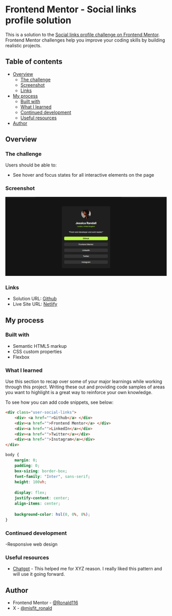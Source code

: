 # Frontend Mentor - Social links profile solution

This is a solution to the [Social links profile challenge on Frontend Mentor](https://www.frontendmentor.io/challenges/social-links-profile-UG32l9m6dQ). Frontend Mentor challenges help you improve your coding skills by building realistic projects.

## Table of contents

- [Overview](#overview)
  - [The challenge](#the-challenge)
  - [Screenshot](#screenshot)
  - [Links](#links)
- [My process](#my-process)
  - [Built with](#built-with)
  - [What I learned](#what-i-learned)
  - [Continued development](#continued-development)
  - [Useful resources](#useful-resources)
- [Author](#author)

## Overview

### The challenge

Users should be able to:

- See hover and focus states for all interactive elements on the page

### Screenshot

![Screenshot of my project](./assests/Screenshot%20(10).png)

### Links

- Solution URL: [Github](https://github.com/Ronald116/FRONTEND_MENTOR/tree/main/03_social_links_profile)
- Live Site URL: [Netlify](https://your-live-site-url.com)

## My process

### Built with

- Semantic HTML5 markup
- CSS custom properties
- Flexbox

### What I learned

Use this section to recap over some of your major learnings while working through this project. Writing these out and providing code samples of areas you want to highlight is a great way to reinforce your own knowledge.

To see how you can add code snippets, see below:

```html
<div class="user-social-links">
    <div> <a href="">Github</a> </div>
    <div><a href="">Frontend Mentor</a> </div>
    <div><a href="">LinkedIn</a></div>
    <div><a href="">Twitter</a></div>
    <div><a href="">Instagram</a></div>
</div>
```

```css
body {
    margin: 0;
    padding: 0;
    box-sizing: border-box;
    font-family: "Inter", sans-serif;
    height: 100vh;
    
    display: flex;
    justify-content: center;
    align-items: center;

    background-color: hsl(0, 0%, 8%);
}
```

### Continued development

-Responsive web design

### Useful resources

- [Chatgpt](https://www.chatgpt.com) - This helped me for XYZ reason. I really liked this pattern and will use it going forward.

## Author

- Frontend Mentor - [@Ronald116](https://www.frontendmentor.io/profile/Ronald116)
- X - [@misfit_ronald](https://www.x.com/misfit_ronald)
